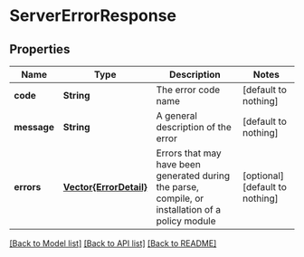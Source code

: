 # ServerErrorResponse


## Properties
Name | Type | Description | Notes
------------ | ------------- | ------------- | -------------
**code** | **String** | The error code name | [default to nothing]
**message** | **String** | A general description of the error | [default to nothing]
**errors** | [**Vector{ErrorDetail}**](ErrorDetail.md) | Errors that may have been generated during the parse, compile, or installation of a policy module | [optional] [default to nothing]


[[Back to Model list]](../README.md#models) [[Back to API list]](../README.md#api-endpoints) [[Back to README]](../README.md)



